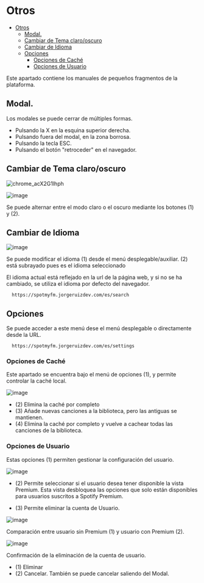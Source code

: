 # Otros

- [Otros](#otros)
  - [Modal.](#modal)
  - [Cambiar de Tema claro/oscuro](#cambiar-de-tema-clarooscuro)
  - [Cambiar de Idioma](#cambiar-de-idioma)
  - [Opciones](#opciones)
    - [Opciones de Caché](#opciones-de-caché)
    - [Opciones de Usuario](#opciones-de-usuario)

Este apartado contiene los manuales de pequeños fragmentos de la plataforma.

## Modal.

Los modales se puede cerrar de múltiples formas.

- Pulsando la X en la esquina superior derecha.
- Pulsando fuera del modal, en la zona borrosa.
- Pulsando la tecla ESC.
- Pulsando el botón "retroceder" en el navegador.

## Cambiar de Tema claro/oscuro

![chrome_acX2G1lhph](https://user-images.githubusercontent.com/10118909/176416516-cb83e13e-e951-4106-bf44-a08038026fd9.gif)

![image](https://user-images.githubusercontent.com/10118909/176413592-a7372f53-ea43-40fb-8568-cf49401d05b7.png)

Se puede alternar entre el modo claro o el oscuro mediante los botones (1) y (2).

## Cambiar de Idioma

![image](https://user-images.githubusercontent.com/10118909/176413749-4cf2f25b-f93c-4915-ac7d-68331432108d.png)

Se puede modificar el idioma (1) desde el menú desplegable/auxiliar. (2) está subrayado pues es el idioma seleccionado

El idioma actual está reflejado en la url de la página web, y si no se ha cambiado, se utiliza el idioma por defecto del navegador.

```
  https://spotmyfm.jorgeruizdev.com/es/search
```

## Opciones

Se puede acceder a este menú dese el menú desplegable o directamente desde la URL.

```
  https://spotmyfm.jorgeruizdev.com/es/settings
```

### Opciones de Caché

Este apartado se encuentra bajo el menú de opciones (1), y permite controlar la caché local.

![image](https://user-images.githubusercontent.com/10118909/176415247-ab13dfb5-04ec-43a7-882b-7fd32d8a7f49.png)

- (2) Elimina la caché por completo
- (3) Añade nuevas canciones a la biblioteca, pero las antiguas se mantienen.
- (4) Elimina la caché por completo y vuelve a cachear todas las canciones de la biblioteca.

### Opciones de Usuario

Estas opciones (1) permiten gestionar la configuración del usuario.

![image](https://user-images.githubusercontent.com/10118909/176415573-45a02dab-81cf-4c64-9ce1-39a57bc87b34.png)

- (2) Permite seleccionar si el usuario desea tener disponible la vista Premium.
  Esta vista desbloquea las opciones que solo están disponibles para usuarios suscritos a Spotify Premium.

- (3) Permite eliminar la cuenta de Usuario.

![image](https://user-images.githubusercontent.com/10118909/176416158-88397583-7761-41f1-836f-807e38dccb3b.png)

Comparación entre usuario sin Premium (1) y usuario con Premium (2).

![image](https://user-images.githubusercontent.com/10118909/176415642-b8e7679b-e637-42c3-b899-31684001175f.png)

Confirmación de la eliminación de la cuenta de usuario.

- (1) Eliminar
- (2) Cancelar. También se puede cancelar saliendo del Modal.

